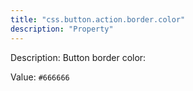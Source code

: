 ```yaml
---
title: "css.button.action.border.color"
description: "Property"
---
```


Description: Button border color:

Value: `#666666`